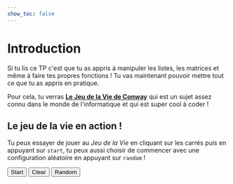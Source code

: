 ```yaml
---
show_toc: false
---
```


# Introduction  

Si tu lis ce TP c'est que tu as appris à manipuler les listes, les matrices et même à faire tes propres fonctions !
Tu vas maintenant pouvoir mettre tout ce que tu as appris en pratique.

Pour cela, tu verras [**Le Jeu de la Vie de Conway**](https://fr.wikipedia.org/wiki/Jeu_de_la_vie) qui est un sujet assez connu dans le monde de l'informatique et qui est super cool à coder !

## Le jeu de la vie en action !

Tu peux essayer de jouer au *Jeu de la Vie* en cliquant sur les carrés puis en appuyant sur `start`, tu peux aussi choisir de commencer avec une configuration aléatoire en appuyant sur `random` !  

<link rel="stylesheet" href="resources/css/ConwayStyle.css"> 
<div id="conwayContainer">
</div>
<div class="controls">
<button id="start"><span>Start</span></button>
<button id="clear"><span>Clear</span></button>
<button id="random"><span>Random</span></button>
</div>

<script src="resources/js/ConwayDemo.js"></script>


